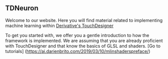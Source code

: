 ## TDNeuron

Welcome to our website. Here you will find material related to implementing machine learning within [Derivative's TouchDesigner](https://www.derivative.ca/)

To get you started with, we offer you a gentle introduction to how the framework is implemented. We are assuming that you are already proficient with TouchDesigner and that know the basics of GLSL and shaders. [Go to tutorials] (https://ai.darienbrito.com/2019/03/10/mlinshaderspreface/)
